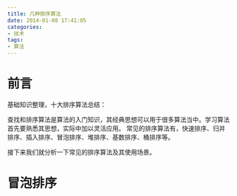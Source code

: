 ```yaml
---
title: 几种排序算法
date: 2014-01-08 17:41:05
categories:
- 技术
tags:
- 算法
---
```


# 前言

基础知识整理，十大排序算法总结：

查找和排序算法是算法的入门知识，其经典思想可以用于很多算法当中。学习算法首先要熟悉其思想，实际中加以灵活应用。
常见的排序算法有，快速排序、归并排序、插入排序、冒泡排序、堆排序、基数排序、桶排序等。

接下来我们就分析一下常见的排序算法及其使用场景。

<!--more-->

# 冒泡排序



